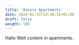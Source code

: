 ```yaml
---
title: 'Unsere Apartments'
date: 2024-01-21T23:36:15+01:00
draft: false
weight: 100
---
```


Hallo Welt content in apartments.
